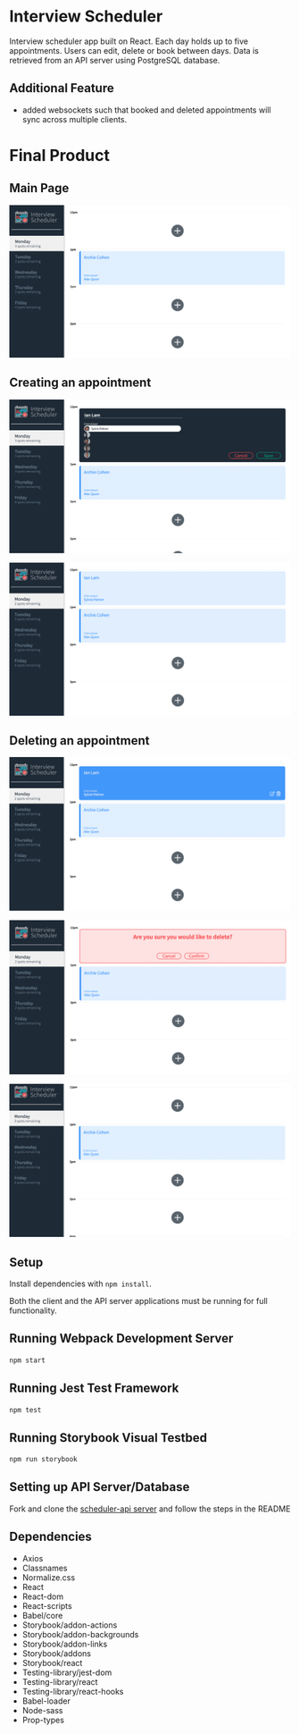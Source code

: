 # Interview Scheduler

Interview scheduler app built on React. Each day holds up to five appointments. Users can edit, delete or book between days. Data is retrieved from an API server using PostgreSQL database. 

## Additional Feature

- added websockets such that booked and deleted appointments will sync across multiple clients.

# Final Product 

## Main Page

!["screenshot of Main Page"](https://github.com/Lanuvelza/scheduler/blob/master/doc/main-page.png?raw=true)

## Creating an appointment 

!["screenshot create appointment"](https://github.com/Lanuvelza/scheduler/blob/master/doc/create-appointment.png?raw=true)

!["screenshot created appointment"](https://github.com/Lanuvelza/scheduler/blob/master/doc/created-appointment.png?raw=true)

## Deleting an appointment 

!["screenshot delete appointment"](https://github.com/Lanuvelza/scheduler/blob/master/doc/delete-appointment.png?raw=true)

!["screenshot confirmation"](https://github.com/Lanuvelza/scheduler/blob/master/doc/delete-confirm.png?raw=true)

!["screenshot deleted appointment"](https://github.com/Lanuvelza/scheduler/blob/master/doc/deleted-appointment.png?raw=true)


## Setup

Install dependencies with `npm install`.

 Both the client and the API server applications must be running for full functionality. 

## Running Webpack Development Server

```sh
npm start
```
## Running Jest Test Framework

```sh
npm test
```

## Running Storybook Visual Testbed

```sh
npm run storybook
```

## Setting up API Server/Database 

Fork and clone the [scheduler-api server](https://github.com/lighthouse-labs/scheduler-api) and follow the steps in the README

## Dependencies 
- Axios
- Classnames 
- Normalize.css 
- React 
- React-dom 
- React-scripts 
- Babel/core
- Storybook/addon-actions
- Storybook/addon-backgrounds
- Storybook/addon-links
- Storybook/addons
- Storybook/react
- Testing-library/jest-dom
- Testing-library/react
- Testing-library/react-hooks
- Babel-loader
- Node-sass
- Prop-types
